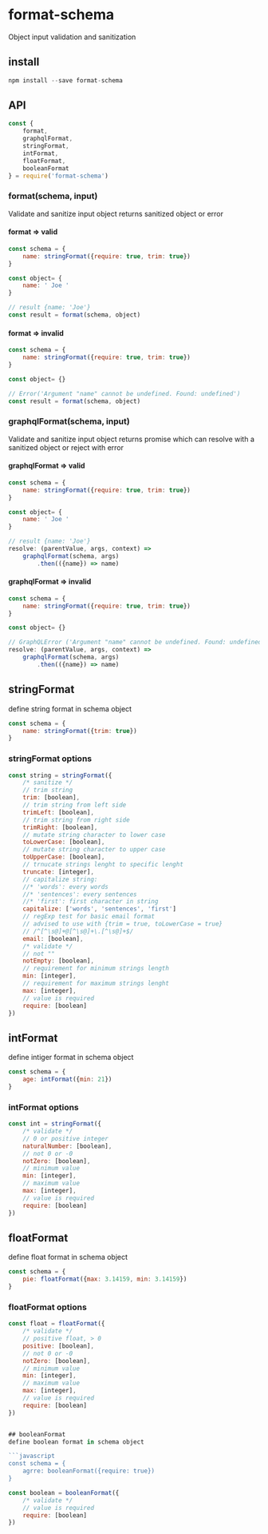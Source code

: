 # format-schema

Object input validation and sanitization

## install

```javascript
npm install --save format-schema
```

## API

```javascript
const {
    format,
    graphqlFormat,
    stringFormat,
    intFormat,
    floatFormat,
    booleanFormat
} = require('format-schema')

```

### format(schema, input)
Validate and sanitize input object
returns sanitized object or error

#### format => valid
```javascript
const schema = {
    name: stringFormat({require: true, trim: true})
}

const object= {
    name: ' Joe '
}

// result {name: 'Joe'}
const result = format(schema, object)

```

#### format => invalid
```javascript
const schema = {
    name: stringFormat({require: true, trim: true})
}

const object= {}

// Error('Argument "name" cannot be undefined. Found: undefined')
const result = format(schema, object)

```

### graphqlFormat(schema, input)
Validate and sanitize input object
returns promise which can resolve with a sanitized object or reject with error

#### graphqlFormat => valid
```javascript
const schema = {
    name: stringFormat({require: true, trim: true})
}

const object= {
    name: ' Joe '
}

// result {name: 'Joe'}
resolve: (parentValue, args, context) =>
	graphqlFormat(schema, args)
		.then(({name}) => name)

```

#### graphqlFormat => invalid
```javascript
const schema = {
    name: stringFormat({require: true, trim: true})
}

const object= {}

// GraphQLError ('Argument "name" cannot be undefined. Found: undefined')
resolve: (parentValue, args, context) =>
	graphqlFormat(schema, args)
		.then(({name}) => name)

```

## stringFormat
define string format in schema object

```javascript
const schema = {
	name: stringFormat({trim: true})
}

```

### stringFormat options
```javascript
const string = stringFormat({
	/* sanitize */
	// trim string
	trim: [boolean],
	// trim string from left side
	trimLeft: [boolean],
	// trim string from right side
	trimRight: [boolean],
	// mutate string character to lower case
	toLowerCase: [boolean],
	// mutate string character to upper case
	toUpperCase: [boolean],
	// trnucate strings lenght to specific lenght
	truncate: [integer],
	// capitalize string:
	//* 'words': every words
	//* 'sentences': every sentences
	//* 'first': first character in string
	capitalize: ['words', 'sentences', 'first']
	// regExp test for basic email format
	// advised to use with {trim = true, toLowerCase = true}
	// /^[^\s@]+@[^\s@]+\.[^\s@]+$/
	email: [boolean],
	/* validate */
	// not ""
	notEmpty: [boolean],
	// requirement for minimum strings length
	min: [integer],
	// requirement for maximum strings lenght
	max: [integer],
	// value is required
	require: [boolean]
})

```

## intFormat
define intiger format in schema object

```javascript
const schema = {
	age: intFormat({min: 21})
}

```

### intFormat options
```javascript
const int = stringFormat({
	/* validate */
	// 0 or positive integer
	naturalNumber: [boolean],
	// not 0 or -0
	notZero: [boolean],
	// minimum value
	min: [integer],
	// maximum value
	max: [integer],
	// value is required
	require: [boolean]
})

```

## floatFormat
define float format in schema object

```javascript
const schema = {
	pie: floatFormat({max: 3.14159, min: 3.14159})
}

```

### floatFormat options
```javascript
const float = floatFormat({
	/* validate */
	// positive float, > 0
	positive: [boolean],
	// not 0 or -0
	notZero: [boolean],
	// minimum value
	min: [integer],
	// maximum value
	max: [integer],
	// value is required
	require: [boolean]
})


## booleanFormat
define boolean format in schema object

```javascript
const schema = {
	agrre: booleanFormat({require: true})
}

```

```javascript
const boolean = booleanFormat({
	/* validate */
	// value is required
	require: [boolean]
})

